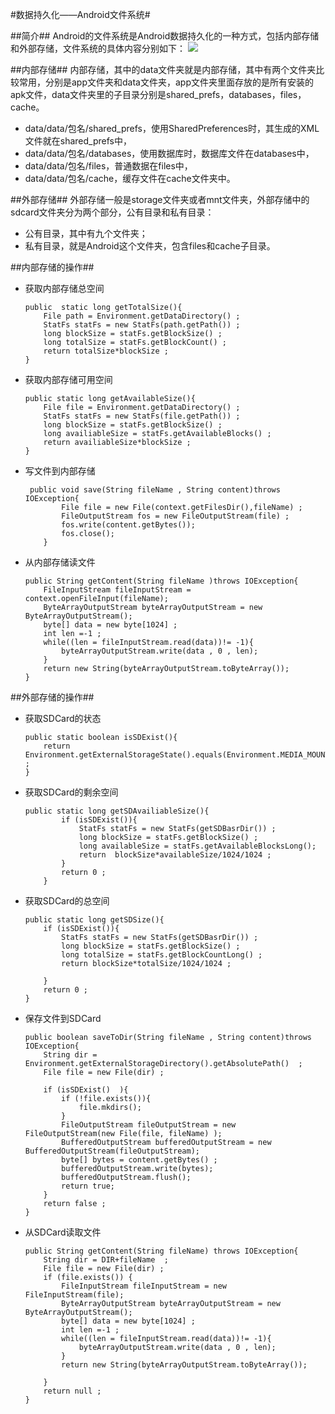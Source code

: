 #数据持久化——Android文件系统#

##简介##
Android的文件系统是Android数据持久化的一种方式，包括内部存储和外部存储，文件系统的具体内容分别如下：
  ![](http://img.blog.csdn.net/20151211224232123?watermark/2/text/aHR0cDovL2Jsb2cuY3Nkbi5uZXQv/font/5a6L5L2T/fontsize/400/fill/I0JBQkFCMA==/dissolve/70/gravity/Center)

##内部存储##
 内部存储，其中的data文件夹就是内部存储，其中有两个文件夹比较常用，分别是app文件夹和data文件夹，app文件夹里面存放的是所有安装的apk文件，data文件夹里的子目录分别是shared_prefs，databases，files，cache。

  - data/data/包名/shared_prefs，使用SharedPreferences时，其生成的XML文件就在shared_prefs中，
  - data/data/包名/databases，使用数据库时，数据库文件在databases中，
  - data/data/包名/files，普通数据在files中，
  - data/data/包名/cache，缓存文件在cache文件夹中。
 
 

 
##外部存储##
外部存储一般是storage文件夹或者mnt文件夹，外部存储中的sdcard文件夹分为两个部分，公有目录和私有目录：
  
  - 公有目录，其中有九个文件夹；
  - 私有目录，就是Android这个文件夹，包含files和cache子目录。
  

##内部存储的操作##

  - 获取内部存储总空间
  	
	 

		public  static long getTotalSize(){
	        File path = Environment.getDataDirectory() ;
	        StatFs statFs = new StatFs(path.getPath()) ;
	        long blockSize = statFs.getBlockSize() ;
	        long totalSize = statFs.getBlockCount() ;
	        return totalSize*blockSize ;
	    }


  - 获取内部存储可用空间

		public static long getAvailableSize(){
	        File file = Environment.getDataDirectory() ;
	        StatFs statFs = new StatFs(file.getPath()) ;
	        long blockSize = statFs.getBlockSize() ;
	        long availiableSize = statFs.getAvailableBlocks() ;
	        return availiableSize*blockSize ;
	    }

  - 写文件到内部存储
	 
		 public void save(String fileName , String content)throws IOException{
		        File file = new File(context.getFilesDir(),fileName) ;
		        FileOutputStream fos = new FileOutputStream(file) ;
		        fos.write(content.getBytes());
		        fos.close();
		    }
   

  - 从内部存储读文件
  

		public String getContent(String fileName )throws IOException{
	        FileInputStream fileInputStream = context.openFileInput(fileName);
	        ByteArrayOutputStream byteArrayOutputStream = new ByteArrayOutputStream();
	        byte[] data = new byte[1024] ;
	        int len =-1 ;
	        while((len = fileInputStream.read(data))!= -1){
	            byteArrayOutputStream.write(data , 0 , len);
	        }
	        return new String(byteArrayOutputStream.toByteArray());
	    }


##外部存储的操作##
  - 获取SDCard的状态
	  
		public static boolean isSDExist(){
	        return Environment.getExternalStorageState().equals(Environment.MEDIA_MOUNTED) ;
	    }


  - 获取SDCard的剩余空间
		
		public static long getSDAvailiableSize(){
		        if (isSDExist()){
		            StatFs statFs = new StatFs(getSDBasrDir()) ;
		            long blockSize = statFs.getBlockSize() ;
		            long availableSize = statFs.getAvailableBlocksLong();
		            return  blockSize*availableSize/1024/1024 ;
		        }
		        return 0 ;
		    }
	    
  - 获取SDCard的总空间

		public static long getSDSize(){
	        if (isSDExist()){
	            StatFs statFs = new StatFs(getSDBasrDir()) ;
	            long blockSize = statFs.getBlockSize() ;
	            long totalSize = statFs.getBlockCountLong() ;
	            return blockSize*totalSize/1024/1024 ;
	
	        }
	        return 0 ;
	    }


  - 保存文件到SDCard


		public boolean saveToDir(String fileName , String content)throws IOException{
	        String dir = Environment.getExternalStorageDirectory().getAbsolutePath()  ;
	        File file = new File(dir) ;
	
	        if (isSDExist()  ){
	            if (!file.exists()){
	                file.mkdirs();
	            }
	            FileOutputStream fileOutputStream = new FileOutputStream(new File(file, fileName) );
	            BufferedOutputStream bufferedOutputStream = new BufferedOutputStream(fileOutputStream);
	            byte[] bytes = content.getBytes() ;
	            bufferedOutputStream.write(bytes);
	            bufferedOutputStream.flush();
	            return true;
	        }
	        return false ;
	    }

  - 从SDCard读取文件


		public String getContent(String fileName) throws IOException{
	        String dir = DIR+fileName  ;
	        File file = new File(dir) ;
	        if (file.exists()) {
	            FileInputStream fileInputStream = new FileInputStream(file);
	            ByteArrayOutputStream byteArrayOutputStream = new ByteArrayOutputStream();
	            byte[] data = new byte[1024] ;
	            int len =-1 ;
	            while((len = fileInputStream.read(data))!= -1){
	                byteArrayOutputStream.write(data , 0 , len);
	            }
	            return new String(byteArrayOutputStream.toByteArray());
	
	        }
	        return null ;
	    }


